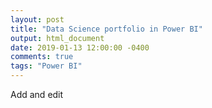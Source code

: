```yaml
---
layout: post
title: "Data Science portfolio in Power BI"
output: html_document
date: 2019-01-13 12:00:00 -0400
comments: true
tags: "Power BI"
---
```


Add and edit

